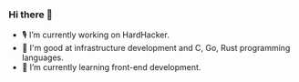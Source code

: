 ### Hi there 👋

<!--
**skoowoo/skoowoo** is a ✨ _special_ ✨ repository because its `README.md` (this file) appears on your GitHub profile.

Here are some ideas to get you started:
-->

- 🎙️ I’m currently working on HardHacker.
- 🤖 I'm good at infrastructure development and C, Go, Rust programming languages.
- 🌈 I’m currently learning front-end development.
